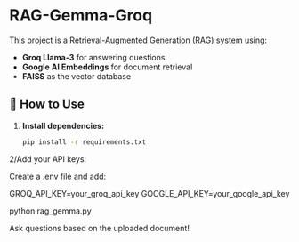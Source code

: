 # RAG-Gemma-Groq  

This project is a Retrieval-Augmented Generation (RAG) system using:  
- **Groq Llama-3** for answering questions  
- **Google AI Embeddings** for document retrieval  
- **FAISS** as the vector database  

## 🚀 How to Use  

1. **Install dependencies:**  
   ```sh
   pip install -r requirements.txt

2/Add your API keys:

Create a .env file and add:

GROQ_API_KEY=your_groq_api_key
GOOGLE_API_KEY=your_google_api_key

python rag_gemma.py



Ask questions based on the uploaded document!



